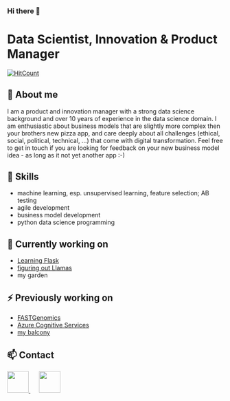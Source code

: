 ### Hi there 👋

# Data Scientist, Innovation & Product Manager
[![HitCount](http://hits.dwyl.com/chkra/chkra.svg)](http://hits.dwyl.com/chkra/chkra)


## 💬 About me
I am a product and innovation manager with a strong data science background and over 10 years of experience in the data science domain. I am enthusiastic about business models that are slightly more complex then your brothers new pizza app, and care deeply about all challenges (ethical, social, political, technical, ...) that come with digital transformation. Feel free to get in touch if you are looking for feedback on your new business model idea - as long as it not yet another app :-)

## 🔭 Skills
- machine learning, esp. unsupervised learning, feature selection; AB testing
- agile development
- business model development
- python data science programming

## 🌱 Currently working on
- <a href="https://blog.miguelgrinberg.com/post/the-flask-mega-tutorial-part-i-hello-world">Learning Flask</a>
- <a href="https://gpt-index.readthedocs.io/en/latest/index.html">figuring out Llamas</a>
- my garden

## ⚡ Previously working on
- <a href="fastgenomics.org">FASTGenomics</a>
- <a href="https://azure.microsoft.com/de-de/services/cognitive-services">Azure Cognitive Services</a>
- <a href="https://www.pinterest.de/gartenhausgmbh/gärtnern-auf-dem-balkon">my balcony</a>

## 📫 Contact
<a href="https://www.linkedin.com/in/christina-kratsch/" target="_blank">
  <img src="https://upload.wikimedia.org/wikipedia/commons/thumb/e/e9/Linkedin_icon.svg/512px-Linkedin_icon.svg.png" height=50 />
</a>
&nbsp;&nbsp;&nbsp;&nbsp;
<a href="https://www.htw-berlin.de/hochschule/personen/person/?eid=13856" target="_blank">
  <img src="https://upload.wikimedia.org/wikipedia/commons/thumb/6/66/Octicons-mortar-board.svg/480px-Octicons-mortar-board.svg.png" height=50 />
</a>





<!--
**chkra/chkra** is a ✨ _special_ ✨ repository because its `README.md` (this file) appears on your GitHub profile.
<a href="https://orcid.org/0000-0003-0565-1112" target="_blank">
Here are some ideas to get you started:

- 🔭 I’m currently working on ...
- 🌱 I’m currently learning ...
- 👯 I’m looking to collaborate on ...
- 🤔 I’m looking for help with ...
- 💬 Ask me about ...
- 📫 How to reach me: ...
- 😄 Pronouns: ...
- ⚡ Fun fact: ...
-->
